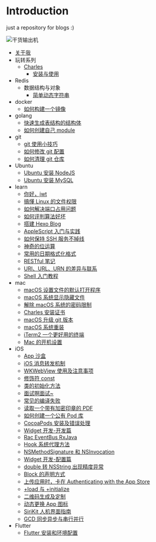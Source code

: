 # Introduction

just a repository for blogs :)

![干货输出机](https://img.zhangpeng.site/wechat/qrcode.jpg)

* [关于我](about.md)
* 玩转系列
  * [Charles](./manual/charles/README.md)
    * [安装与使用](./manual/charles/1.setup-and-use.md)
* Redis
  * 数据结构与对象
    * [简单动态字符串](redis/1.data-structures-and-objects/1.simple-dynamic-string.md)
* docker
  * [如何构建一个镜像](docker/how-to-create-image.md)
* golang
  * [快速生成表结构的结构体](golang/generate-table-struct.md)
  * [如何创建自己 module](golang/create-personal-module.md)
* git
  * [git 使用小技巧](git/tips-for-git.md)
  * [如何修改 git 配置](git/modify-git-configuration.md)
  * [如何清理 git 仓库](git/clean-up-git-repository.md)
* Ubuntu
  * [Ubuntu 安装 NodeJS](ubuntu/install-nodejs.md)
  * [Ubuntu 安装 MySQL](ubuntu/install-mysql.md)
* learn
  * [你好，jwt](learn/hello-jwt.md)
  * [搞懂 Linux 的文件权限](learn/linux-file-permissions.md)
  * [如何解决端口占用问题](learn/resolve-port-occupancy.md)
  * [如何评判算法好坏](learn/judge-algorithm-quality.md)
  * [搭建 Hexo Blog](learn/set-up-hexo-blog.md)
  * [AppleScript 入门与实践](learn/introduction-to-applescript.md)
  * [如何保持 SSH 服务不掉线](learn/keep-alive-ssh.md)
  * [神奇的位运算](learn/bit-operation.md)
  * [常用的日期格式化格式](learn/date-formatter.md)
  * [RESTful 笔记](learn/introduction-to-restful.md)
  * [URI、URL、URN 的差异与联系](learn/uri-url-urn.md)
  * [Shell 入门教程](learn/introduction-to-shell.md)
* mac
  * [macOS 设置文件的默认打开程序](mac/set-file-default-opening-mode.md)
  * [macOS 系统显示隐藏文件](mac/show-hidden-files.md)
  * [解除 macOS 系统的密码限制](mac/remove-password-limit.md)
  * [Charles 安装证书](mac/install-charles-certificate.md)
  * [macOS 升级 git 版本](mac/update-git-version.md)
  * [macOS 系统重装](mac/reinstall-mac-system.md)
  * [iTerm2 一个更好用的终端](mac/a-better-terminal.md)
  * [Mac 的开机设置](mac/configure-mac.md)
* iOS
  * [App 沙盒](ios/sandbox.md)
  * [iOS 消息转发机制](ios/message-forwarding.md)
  * [WKWebView 使用及注意事项](ios/wkwebview.md)
  * [修饰符 const](ios/const.md)
  * [类的初始化方法](ios/initializer.md)
  * [面试啊面试~](ios/interview.md)
  * [常见的编译失败](ios/build-failed.md)
  * [读取一个带有加密印章的 PDF](ios/read-pdf-with-cryptographic-seal.md)
  * [如何创建一个公有 Pod 库](ios/create-pod.md)
  * [CocoaPods 安装及错误处理](ios/cocoapods.md)
  * [Widget 开发-开发篇](ios/widget-development.md)
  * [Rac EventBus RxJava](ios/rac-eventbus-rxjava.md)
  * [Hook 系统代理方法](ios/hook-system-delegate-method.md)
  * [NSMethodSignature 和 NSInvocation](ios/nsmethodsignature-nsinvocation.md)
  * [Widget 开发-配置篇](ios/widget-configuration.md)
  * [double 转 NSString 出现精度异常](ios/double-to-nsstring.md)
  * [Block 的声明方式](ios/block-statement.md)
  * [上传应用时，卡在 Authenticating with the App Store](ios/authenticating-with-the-app-store.md)
  * [+load 与 +initialize](ios/load-and-initialize.md)
  * [二维码生成及定制](ios/create-qr-code.md)
  * [动态更换 App 图标](ios/dynamic-icon.md)
  * [SiriKit 人机界面指南](ios/sirikit.md)
  * [GCD 同步异步与串行并行](ios/gcd.md)
* Flutter
  * [Flutter 安装和环境配置](flutter/install-flutter.md)
